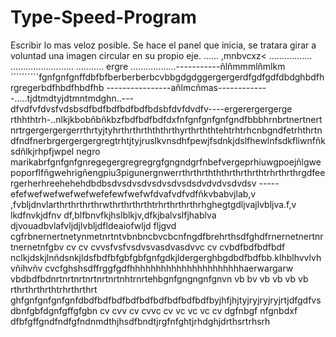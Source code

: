 # Type-Speed-Program
Escribir lo mas veloz posible.
Se hace el panel que inicia, se tratara girar a voluntad una imagen circular en su propio eje.
......
,mnbvcxz<
.................
.........................
...........
ergre
..................-----------ñlñmmmlñmlkm´´´´´´´´´´fgnfgnfgnffdbfbfberberberbcvbbgdgdggergergerdfgdfgdfdbdghbdfhrgregerbdfhbdfhbdfhb
----------------añlmcñmas-------------.....tjdtmdtyjdtmntmdghn..---dfvdfvfdvsfvdsbsdfbdfbdfbdfbdfbdsbfdvfdvdfv----ergerergergerge
rthhthtrh-..nlkjkbobñbñkbzfbdfbdfbdfdxfnfgnfgnfgnfgndfbbbhrnbrtnertnertnrtrgergergergerrthrtyjtyhrthrthrthththrthyrthrththtehtrhtrhcnbgndfetrhthrtndfndfnerbrgergergergregtrhtjtyjruslkvnsdhfpewjfsdnkjdslfhewlnfsdkfliwnfñksdñlkjrhpfjwpel negro marikabrfgnfgnfgnregegergregregrgfgngndgrfnbefvergeprhiuwgpoejñlgwepoporflfñgwehrigñengpiu3pigunergnwerrthrthrthththrthrthrthtrhrthrthrgdfeergerherhreehehehdbdbsdvsdvsdvsdvsdvsdsdvdvdvsdvdsv
-----efefwefwefwefwefwefefewfwefwfdvafvdfvdfñkvbabvjlab,v ,fvbljdnvlarthrthrthrthrwthrthrthrthtrhrthrthrthrhghegtgdljvajlvbljva.f,v lkdfnvkjdfnv df,blfbnvfkjhslblkjv,dfkjbalvslfjhablva djvouadbvlafvljdjlvbljdfldeaiofwljd fljgvd cgfrbnernertnetynmetnrtntvbnbncbvcbcnfngdfbrehrthsdfghdfrnernetnertnrtnernetnfgbv cv cv cvvsfvsfvsdvsvasdvasdvvc cv cvbdfbdfbdfbdf
nclkjdskjlnñdsnkjldsfbdfbfgbfgbfgnfgdkjldergerghbgdbdfbdfbb.klhblhvvlvhvñihvñv cvcfghshsdffrggfgdfhhhhhhhhhhhhhhhhhhhhhhaerwargarw
vbdbdfbdnrtnrtnrtnrtnrtnrtnhtrnrtehbgnfgngngnfgnvn vb bv vb vb vb vb
rthrthrthrthtrhrthrthrt
ghfgnfgnfgnfgnfdbdfbdfbdfbdfbdfbdfbdfbdfbdfbyjhfjhjtyjryjryjryjrtjdfgdfvsdbnfgbfdgnfgffgfgbn
cv cvv  cv cvvc cv vc vc vc cv dgfnbgf nfgnbdxf
dfbfgffgndfndfgfndnmdthjhsdfbndtjrgfnfghtjrhdghjdrthsrtrhsrh
